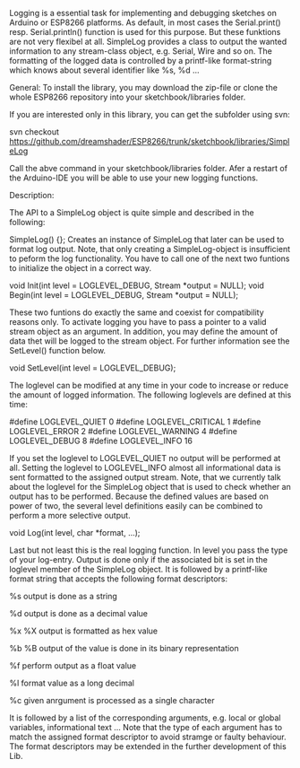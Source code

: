 Logging is a essential task for implementing and debugging sketches on Arduino or ESP8266 platforms.
As default, in most cases the Serial.print() resp. Serial.println() function is used for this purpose. But these funktions are not very flexibel at all.
SimpleLog provides a class to output the wanted information to any stream-class object, e.g. Serial, Wire and so on. The formatting of the logged data is controlled by a printf-like format-string which knows about several identifier like %s, %d ...


General:
To install the library, you may download the zip-file or clone the whole ESP8266 repository into your sketchbook/libraries folder.

If you are interested only in this library, you can get the subfolder using svn:

svn checkout https://github.com/dreamshader/ESP8266/trunk/sketchbook/libraries/SimpleLog

Call the abve command in your sketchbook/libraries folder. Afer a restart of the Arduino-IDE you will be able to use your new logging functions.


Description:

The API to a SimpleLog object is quite simple and described in the following:

SimpleLog() {};
Creates an instance of SimpleLog that later can be used to format log output. Note, that only creating a SimpleLog-object is insufficient to peform the log functionality. You have to call one of the next two funtions to initialize the object in a correct way.
 

void Init(int level = LOGLEVEL_DEBUG, Stream *output = NULL);
void Begin(int level = LOGLEVEL_DEBUG, Stream *output = NULL);

These two funtions do exactly the same and coexist for compatibility reasons only. To activate logging you have to pass a pointer to a valid stream object as an argument. In addition, you may define the amount of data thet will be logged to the stream object. For further information see the SetLevel() function below.


void SetLevel(int level = LOGLEVEL_DEBUG);

The loglevel can be modified at any time in your code to increase or reduce the amount of logged information. The following loglevels are defined at this time:

#define LOGLEVEL_QUIET        0
#define LOGLEVEL_CRITICAL     1
#define LOGLEVEL_ERROR        2
#define LOGLEVEL_WARNING      4
#define LOGLEVEL_DEBUG        8
#define LOGLEVEL_INFO        16

If you set the loglevel to LOGLEVEL_QUIET no output will be performed at all. Setting the loglevel to LOGLEVEL_INFO almost all informational data is sent formatted to the assigned output stream.
Note, that we currently talk about the loglevel for the SimpleLog object that is used to check whether an output has to be performed. Because the defined values are based on power of two, the several level definitions easily can be combined to perform a more selective output.



void Log(int level, char *format, ...);

Last but not least this is the real logging function. 
In level you pass the type of your log-entry. Output is done only if the associated bit is set in the loglevel member of the SimpleLog object.
It is followed by a printf-like format string that accepts the following format descriptors:

%s
output is done as a string

%d
output is done as a decimal value

%x
%X
output is formatted as hex value

%b
%B
output of the value is done in its binary representation

%f
perform output as a float value

%l
format value as a long decimal

%c
given anrgument is processed as a single character


It is followed by a list of the corresponding arguments, e.g. local or global variables, informational text ...
Note that the type of each argument has to match the assigned format descriptor to avoid stramge or faulty behaviour.
The format descriptors may be extended in the further development of this Lib.




